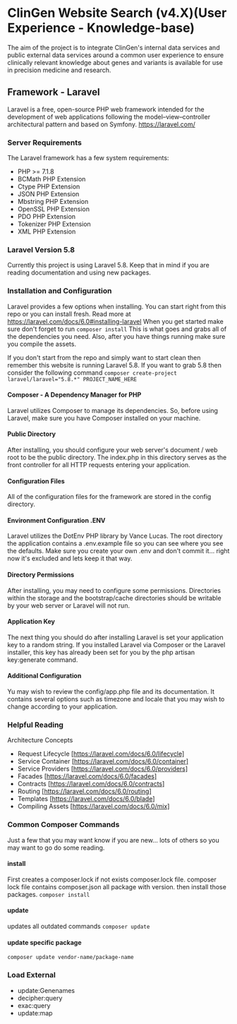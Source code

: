 # ClinGen Website Search (v4.X)(User Experience - Knowledge-base)
The aim of the project is to integrate ClinGen's internal data services and public external data services around a common user experience to ensure clinically relevant knowledge about genes and variants is available for use in precision medicine and research.


## Framework - Laravel
Laravel is a free, open-source PHP web framework intended for the development of web applications following the model–view–controller architectural pattern and based on Symfony.  https://laravel.com/

### Server Requirements
The Laravel framework has a few system requirements:

- PHP >= 7.1.8
- BCMath PHP Extension
- Ctype PHP Extension
- JSON PHP Extension
- Mbstring PHP Extension
- OpenSSL PHP Extension
- PDO PHP Extension
- Tokenizer PHP Extension
- XML PHP Extension

### Laravel Version 5.8
Currently this project is using Laravel 5.8.  Keep that in mind if you are reading documentation and using new packages.

### Installation and Configuration
Laravel provides a few options when installing.  You can start right from this repo or you can install fresh. Read more at https://laravel.com/docs/6.0#installing-laravel  When you get started make sure don't forget to run ```composer install``` This is what goes and grabs all of the dependencies you need.  Also, after you have things running make sure you compile the assets.

If you don't start from the repo and simply want to start clean then remember this website is running Laravel 5.8.  If you want to grab 5.8 then consider the following command ```composer create-project laravel/laravel="5.8.*" PROJECT_NAME_HERE```

#### Composer - A Dependency Manager for PHP
Laravel utilizes Composer to manage its dependencies. So, before using Laravel, make sure you have Composer installed on your machine.

#### Public Directory
After installing, you should configure your web server's document / web root to be the public directory. The index.php in this directory serves as the front controller for all HTTP requests entering your application.

#### Configuration Files
All of the configuration files for the framework are stored in the config directory.

#### Environment Configuration .ENV
Laravel utilizes the DotEnv PHP library by Vance Lucas. The root directory the application contains a .env.example file so you can see where you see the defaults.  Make sure you create your own .env and don't commit it... right now it's excluded and lets keep it that way.

#### Directory Permissions
After installing, you may need to configure some permissions. Directories within the storage and the bootstrap/cache directories should be writable by your web server or Laravel will not run.

#### Application Key
The next thing you should do after installing Laravel is set your application key to a random string. If you installed Laravel via Composer or the Laravel installer, this key has already been set for you by the php artisan key:generate command.

#### Additional Configuration
Yu may wish to review the config/app.php file and its documentation. It contains several options such as timezone and locale that you may wish to change according to your application.

### Helpful Reading
Architecture Concepts
- Request Lifecycle [https://laravel.com/docs/6.0/lifecycle]
- Service Container [https://laravel.com/docs/6.0/container]
- Service Providers [https://laravel.com/docs/6.0/providers]
- Facades [https://laravel.com/docs/6.0/facades]
- Contracts [https://laravel.com/docs/6.0/contracts]
- Routing [https://laravel.com/docs/6.0/routing]
- Templates [https://laravel.com/docs/6.0/blade]
- Compiling Assets [https://laravel.com/docs/6.0/mix]

### Common Composer Commands
Just a few that you may want know if you are new... lots of others so you may want to go do some reading.

#### install
First creates a composer.lock if not exists composer.lock file. composer lock file contains composer.json all package with version. then install those packages.
```composer install```

#### update
updates all outdated commands
```composer update```

#### update specific package
```composer update vendor-name/package-name```

### Load External
- update:Genenames
- decipher:query
- exac:query
- update:map